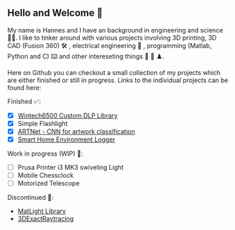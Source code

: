## Hello and Welcome 👋 ##

My name is Hannes and I have an background in engineering and science 👨‍🔬.
I like to tinker around with various projects involving 3D printing,
3D CAD (Fusion 360) 🛠️ , electrical engineering 🔌 ,
programming (Matlab, Python and C) ⌨️ and other intereseting things 🔦 🔭 ♟️. 

<!--  Put some badges her if possibel  -->

Here on Github you can checkout a small collection of my projects which are either
finished or still in progress. Links to the individual projects can be found here:


<!--  Make a list of some of my projects that ia m currently working on  -->

Finished ✅:
- [x] [Wintech6500 Custom DLP Library](https://github.com/HanSur94/Wintech6500_Custom)
- [x] Simple Flashlight 
- [x] [ARTNet - CNN for artwork classification](https://github.com/HanSur94/ARTNet)
- [x] [Smart Home Environment Logger](https://github.com/HanSur94/SmartHomeEnvironmentLogger)

Work in progress (WIP) 🔨: 
- [ ] Prusa Printer i3 MK3 swiveling Light
- [ ] Mobile Chessclock
- [ ] Motorized Telescope 

Discontinued 🛑:
- [MatLight Library](https://github.com/HanSur94/MatLight)
- [3DExactRaytracing](https://github.com/HanSur94/3DexactRaytracing)


<!---
HanSur94/HanSur94 is a ✨ special ✨ repository because its `README.md` (this file) appears on your GitHub profile.
You can click the Preview link to take a look at your changes.
--->
